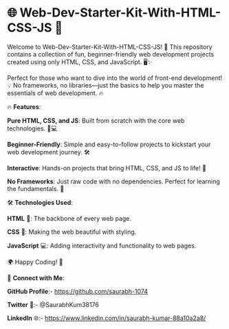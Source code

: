# 🌐 Web-Dev-Starter-Kit-With-HTML-CSS-JS 🚀

Welcome to Web-Dev-Starter-Kit-With-HTML-CSS-JS! 🎉 This repository contains a collection of fun, beginner-friendly web development projects created using only HTML, CSS, and JavaScript. 🖥️✨

Perfect for those who want to dive into the world of front-end development! 💡 No frameworks, no libraries—just the basics to help you master the essentials of web development. 🔥  

     
🔥 **Features**:      
      
**Pure HTML, CSS, and JS**: Built from scratch with the core web technologies. 🎨💻             
             
**Beginner-Friendly**: Simple and easy-to-follow projects to kickstart your web development journey. 🛠️             
      
**Interactive**: Hands-on projects that bring HTML, CSS, and JS to life! 🚀     
    
**No Frameworks**: Just raw code with no dependencies. Perfect for learning the fundamentals. 📝   
  
🛠️ **Technologies Used**: 
 
**HTML** 📝: The backbone of every web page. 

**CSS** 🎨: Making the web beautiful with styling.

**JavaScript** 💻: Adding interactivity and functionality to web pages.


🌍 Happy Coding! 🚀





🔗 **Connect with Me**:

**GitHub Profile**:- https://github.com/saurabh-1074

**Twitter** 🚀:- @SaurabhKum38176

**LinkedIn** 🌐:- https://www.linkedin.com/in/saurabh-kumar-88a10a2a8/

